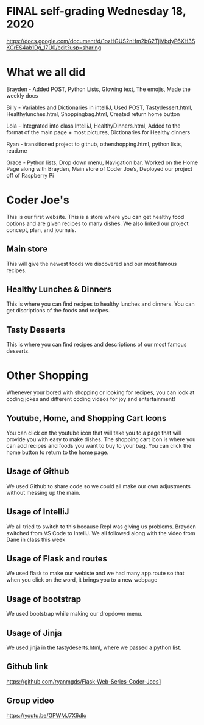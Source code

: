 # FINAL self-grading Wednesday 18, 2020

https://docs.google.com/document/d/1ozHGUS2nHm2bG2TjlVbdyP6XH3SKGrES4ab1Dg_17U0/edit?usp=sharing

# What we all did

Brayden - Added POST, Python Lists, Glowing text, The emojis, Made the weekly docs


Billy - Variables and Dictionaries in intelliJ, Used POST, Tastydessert.html, Healthylunches.html, Shoppingbag.html, Created return home button


Lola - Integrated into class IntelliJ, HealthyDinners.html, Added to the format of the main page + most pictures, Dictionaries for Healthy dinners


Ryan - transitioned project to github, othershopping.html, python lists, read.me


Grace - Python lists, Drop down menu, Navigation bar, Worked on the Home Page along with Brayden, Main store of Coder Joe’s, Deployed our project off of Raspberry Pi



# Coder Joe's
This is our first website. This is a store where you can get healthy food options and are given recipes to many dishes. We also linked our project concept, plan, and journals.

## Main store
This will give the newest foods we discovered and our most famous recipes.

## Healthy Lunches & Dinners
This is where you can find recipes to healthy lunches and dinners. You can get discriptions of the foods and recipes.

## Tasty Desserts
This is where you can find recipes and descriptions of our most famous desserts.

# Other Shopping
Whenever your bored with shopping or looking for recipes, you can look at coding jokes and different coding videos for joy and entertainment! 

## Youtube, Home, and Shopping Cart Icons
You can click on the youtube icon that will take you to a page that will provide you with easy to make dishes. The shopping cart icon is where you can add recipes and foods you want to buy to your bag. You can click the home button to return to the home page.


## Usage of Github
We used Github to share code so we could all make our own adjustments without messing up the main. 
## Usage of IntelliJ
We all tried to switch to this because Repl was giving us problems. Brayden switched from VS Code to InteliJ. We all followed along with the video from Dane in class this week
## Usage of Flask and routes
We used flask to make our webiste and we had many app.route so that when you click on the word, it brings you to a new webpage
## Usage of bootstrap
We used bootstrap while making our dropdown menu. 
## Usage of Jinja
We used jinja in the tastydeserts.html, where we passed a python list.
## Github link
https://github.com/ryanmgds/Flask-Web-Series-Coder-Joes1
## Group video 
https://youtu.be/GPWMJ7X6dlo 


